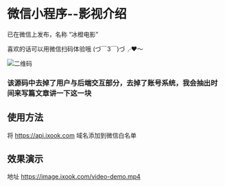 # 微信小程序--影视介绍
已在微信上发布，名称 “冰橙电影”

喜欢的话可以用微信扫码体验哦 (づ￣3￣)づ╭❤～

![二维码](https://github.com/NameLi/wechat-app-movie/blob/master/qrcode.jpg)

### 该源码中去掉了用户与后端交互部分，去掉了账号系统，我会抽出时间来写篇文章讲一下这一块

## 使用方法
将 https://api.ixook.com 域名添加到微信白名单


## 效果演示
地址 https://image.ixook.com/video-demo.mp4
